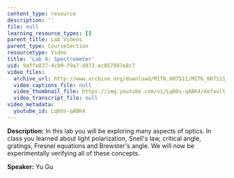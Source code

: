 ```yaml
---
content_type: resource
description: ''
file: null
learning_resource_types: []
parent_title: Lab Videos
parent_type: CourseSection
resourcetype: Video
title: 'Lab 4: Spectrometer'
uid: 9affe837-4c99-f9a7-d873-ec857997e8c7
video_files:
  archive_url: http://www.archive.org/download/MIT6.007S11/MIT6_007S11_lab04_300k.mp4
  video_captions_file: null
  video_thumbnail_file: https://img.youtube.com/vi/Lq6Os-qABK4/default.jpg
  video_transcript_file: null
video_metadata:
  youtube_id: Lq6Os-qABK4
---
```


**Description:** In this lab you will be exploring many aspects of optics. In class you learned about light polarization, Snell's law, critical angle, gratings, Fresnel equations and Brewster's angle. We will now be experimentally verifying all of these concepts.

**Speaker:** Yu Gu